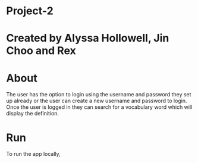 # Project-2

# Created by Alyssa Hollowell, Jin Choo and Rex

# About 
The user has the option to login using the username and password they set up already or the user can create a new username and password to login. Once the user is logged in they can search for a vocabulary word which will display the definition. 

# Run
To run the app locally, 

